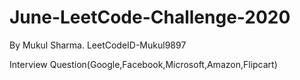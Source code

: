 # June-LeetCode-Challenge-2020
By Mukul Sharma. LeetCodeID-Mukul9897

Interview Question(Google,Facebook,Microsoft,Amazon,Flipcart)

